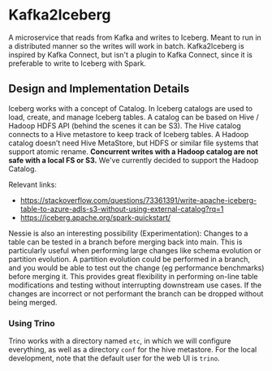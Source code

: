 # Kafka2Iceberg

A microservice that reads from Kafka and writes to Iceberg. 
Meant to run in a distributed manner so the writes will work in batch.
Kafka2Iceberg is inspired by Kafka Connect, but isn't a plugin to Kafka Connect, since it is preferable to write to Iceberg with Spark.

## Design and Implementation Details

Iceberg works with a concept of Catalog.
In Iceberg catalogs are used to load, create, and manage Iceberg tables. 
A catalog can be based on Hive / Hadoop HDFS API (behind the scenes it can be S3).
The Hive catalog connects to a Hive metastore to keep track of Iceberg tables.
A Hadoop catalog doesn’t need Hive MetaStore, but HDFS or similar file systems that support atomic rename. 
**Concurrent writes with a Hadoop catalog are not safe with a local FS or S3.**
We've currently decided to support the Hadoop Catalog.

Relevant links:
* https://stackoverflow.com/questions/73361391/write-apache-iceberg-table-to-azure-adls-s3-without-using-external-catalog?rq=1
* https://iceberg.apache.org/spark-quickstart/

Nessie is also an interesting possibility (Experimentation):
Changes to a table can be tested in a branch before merging back into main. 
This is particularly useful when performing large changes like schema evolution or partition evolution. 
A partition evolution could be performed in a branch, and you would be able to test out the change (eg performance benchmarks) before merging it. 
This provides great flexibility in performing on-line table modifications and testing without interrupting downstream use cases. 
If the changes are incorrect or not performant the branch can be dropped without being merged.

### Using Trino

Trino works with a directory named `etc`, in which we will configure everything, as well as a directory `conf` for the hive metastore.
For the local development, note that the default user for the web UI is `trino`. 